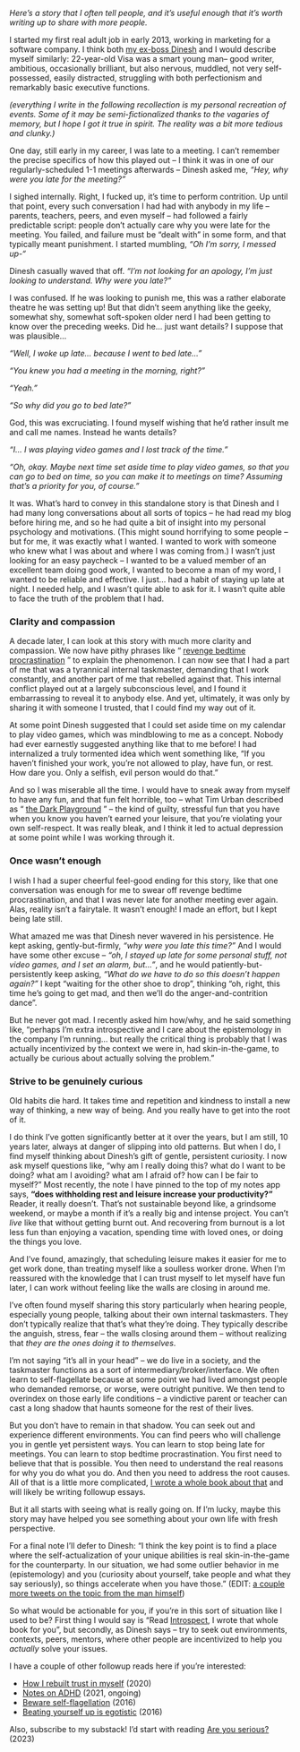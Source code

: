_Here’s a story that I often tell people, and it’s useful enough that it’s worth writing up to share with more people._

I started my first real adult job in early 2013, working in marketing for a software company. I think both [my ex-boss Dinesh](https://www.visakanv.com/blog/dinesh/) and I would describe myself similarly: 22-year-old Visa was a smart young man– good writer, ambitious, occasionally brilliant, but also nervous, muddled, not very self-possessed, easily distracted, struggling with both perfectionism and remarkably basic executive functions.

_(everything I write in the following recollection is my personal recreation of events. Some of it may be semi-fictionalized thanks to the vagaries of memory, but I hope I got it true in spirit. The reality was a bit more tedious and clunky.)_

One day, still early in my career, I was late to a meeting. I can’t remember the precise specifics of how this played out – I think it was in one of our regularly-scheduled 1-1 meetings afterwards – Dinesh asked me, _“Hey, why were you late for the meeting?”_

I sighed internally. Right, I fucked up, it’s time to perform contrition. Up until that point, every such conversation I had had with anybody in my life – parents, teachers, peers, and even myself – had followed a fairly predictable script: people don’t actually care why you were late for the meeting. You failed, and failure must be “dealt with” in some form, and that typically meant punishment. I started mumbling, _“Oh I’m sorry, I messed up-“_

Dinesh casually waved that off. _“I’m not looking for an apology, I’m just looking to understand. Why were you late?”_

I was confused. If he was looking to punish me, this was a rather elaborate theatre he was setting up! But that didn’t seem anything like the geeky, somewhat shy, somewhat soft-spoken older nerd I had been getting to know over the preceding weeks. Did he… just want details? I suppose that was plausible…

_“Well, I woke up late… because I went to bed late…”_

_“You knew you had a meeting in the morning, right?”_

_“Yeah.”_

_“So why did you go to bed late?”_

God, this was excruciating. I found myself wishing that he’d rather insult me and call me names. Instead he wants details?

_“I… I was playing video games and I lost track of the time.”_

_“Oh, okay. Maybe next time set aside time to play video games, so that you can go to bed on time, so you can make it to meetings on time? Assuming that’s a priority for you, of course.”_

It was. What’s hard to convey in this standalone story is that Dinesh and I had many long conversations about all sorts of topics – he had read my blog before hiring me, and so he had quite a bit of insight into my personal psychology and motivations. (This might sound horrifying to some people – but for me, it was exactly what I wanted. I wanted to work with someone who knew what I was about and where I was coming from.) I wasn’t just looking for an easy paycheck – I wanted to be a valued member of an excellent team doing good work, I wanted to become a man of my word, I wanted to be reliable and effective. I just… had a habit of staying up late at night. I needed help, and I wasn’t quite able to ask for it. I wasn’t quite able to face the truth of the problem that I had.

### Clarity and compassion

A decade later, I can look at this story with much more clarity and compassion. We now have pithy phrases like “ [revenge bedtime procrastination](https://en.wikipedia.org/wiki/Bedtime_procrastination) ” to explain the phenomenon. I can now see that I had a part of me that was a tyrannical internal taskmaster, demanding that I work constantly, and another part of me that rebelled against that. This internal conflict played out at a largely subconscious level, and I found it embarrassing to reveal it to anybody else. And yet, ultimately, it was only by sharing it with someone I trusted, that I could find my way out of it.

At some point Dinesh suggested that I could set aside time on my calendar to play video games, which was mindblowing to me as a concept. Nobody had ever earnestly suggested anything like that to me before! I had internalized a truly tormented idea which went something like, “If you haven’t finished your work, you’re not allowed to play, have fun, or rest. How dare you. Only a selfish, evil person would do that.”

And so I was miserable all the time. I would have to sneak away from myself to have any fun, and that fun felt horrible, too – what Tim Urban described as “ [the Dark Playground](https://waitbutwhy.com/2013/11/how-to-beat-procrastination.html) ” – the kind of guilty, stressful fun that you have when you know you haven’t earned your leisure, that you’re violating your own self-respect. It was really bleak, and I think it led to actual depression at some point while I was working through it.

### Once wasn’t enough

I wish I had a super cheerful feel-good ending for this story, like that one conversation was enough for me to swear off revenge bedtime procrastination, and that I was never late for another meeting ever again. Alas, reality isn’t a fairytale. It wasn’t enough! I made an effort, but I kept being late still.

What amazed me was that Dinesh never wavered in his persistence. He kept asking, gently-but-firmly, _“why were you late this time?”_ And I would have some other excuse – _“oh, I stayed up late for some personal stuff, not video games, and I set an alarm, but…”_, and he would patiently-but-persistently keep asking, _“What do we have to do so this doesn’t happen again?”_ I kept “waiting for the other shoe to drop”, thinking “oh, right, this time he’s going to get mad, and then we’ll do the anger-and-contrition dance”.

But he never got mad. I recently asked him how/why, and he said something like, “perhaps I’m extra introspective and I care about the epistemology in the company I’m running… but really the critical thing is probably that I was actually incentivized by the context we were in, had skin-in-the-game, to actually be curious about actually solving the problem.”

### Strive to be genuinely curious

Old habits die hard. It takes time and repetition and kindness to install a new way of thinking, a new way of being. And you really have to get into the root of it.

I do think I’ve gotten significantly better at it over the years, but I am still, 10 years later, always at danger of slipping into old patterns. But when I do, I find myself thinking about Dinesh’s gift of gentle, persistent curiosity. I now ask myself questions like, “why am I really doing this? what do I want to be doing? what am I avoiding? what am I afraid of? how can I be fair to myself?” Most recently, the note I have pinned to the top of my notes app says, **“does withholding rest and leisure increase your productivity?”** Reader, it really doesn’t. That’s not sustainable beyond like, a grindsome weekend, or maybe a month if it’s a really big and intense project. You can’t _live_ like that without getting burnt out. And recovering from burnout is a lot less fun than enjoying a vacation, spending time with loved ones, or doing the things you love.

And I’ve found, amazingly, that scheduling leisure makes it easier for me to get work done, than treating myself like a soulless worker drone. When I’m reassured with the knowledge that I can trust myself to let myself have fun later, I can work without feeling like the walls are closing in around me.

I’ve often found myself sharing this story particularly when hearing people, especially young people, talking about their own internal taskmasters. They don’t typically realize that that’s what they’re doing. They typically describe the anguish, stress, fear – the walls closing around them – without realizing that _they are the ones doing it to themselves_.

I’m not saying “it’s all in your head” – we do live in a society, and the taskmaster functions as a sort of intermediary/broker/interface. We often learn to self-flagellate because at some point we had lived amongst people who demanded remorse, or worse, were outright punitive. We then tend to overindex on those early life conditions – a vindictive parent or teacher can cast a long shadow that haunts someone for the rest of their lives.

But you don’t have to remain in that shadow. You can seek out and experience different environments. You can find peers who will challenge you in gentle yet persistent ways. You can learn to stop being late for meetings. You can learn to stop bedtime procrastination. You first need to believe that that is possible. You then need to understand the real reasons for why you do what you do. And then you need to address the root causes. All of that is a little more complicated, [I wrote a whole book about that](http://gum.co/introspect/) and will likely be writing followup essays.

But it all starts with seeing what is really going on. If I’m lucky, maybe this story may have helped you see something about your own life with fresh perspective.

For a final note I’ll defer to Dinesh: “I think the key point is to find a place where the self-actualization of your unique abilities is real skin-in-the-game for the counterparty. In our situation, we had some outlier behavior in me (epistemology) and you (curiosity about yourself, take people and what they say seriously), so things accelerate when you have those.” (EDIT: [a couple more tweets on the topic from the man himself](https://twitter.com/dineshraju/status/1661317467191533568))

So what would be actionable for you, if you’re in this sort of situation like I used to be? First thing I would say is “Read [Introspect](http://gum.co/introspect), I wrote that whole book for you”, but secondly, as Dinesh says – try to seek out environments, contexts, peers, mentors, where other people are incentivized to help you _actually_ solve your issues.

I have a couple of other followup reads here if you’re interested:

-   [How I rebuilt trust in myself](https://www.visakanv.com/blog/trust/) (2020)
-   [Notes on ADHD](https://twitter.com/visakanv/status/1448528076577460225) (2021, ongoing)
-   [Beware self-flagellation](https://medium.com/@visakanv/self-love-and-the-moral-failing-fallacy-8913e67834b8) (2016)
-   [Beating yourself up is egotistic](https://www.visakanv.com/blog/beating-yourself-up-is-egotistic/) (2016)

Also, subscribe to my substack! I’d start with reading [Are you serious?](https://visakanv.substack.com/p/are-you-serious) (2023)